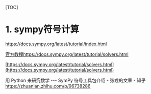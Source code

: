 



[TOC]
# 1. sympy符号计算






https://docs.sympy.org/latest/tutorial/index.html


[官方教程https://docs.sympy.org/latest/tutorial/solvers.html](https://docs.sympy.org/latest/tutorial/solvers.html)

[https://docs.sympy.org/latest/tutorial/solvers.html](https://docs.sympy.org/latest/tutorial/solvers.html)








用 Python 来研究数学 --- SymPy 符号工具包介绍 - 张戎的文章 - 知乎
https://zhuanlan.zhihu.com/p/96738286









































